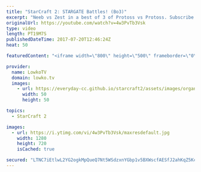 ```yaml
---
title: "StarCraft 2: STARGATE Battles! (Bo3)"
excerpt: "Neeb vs Zest in a best of 3 of Protoss vs Protoss. Subscribe for more videos: http://lowko.tv/youtube Epic Zerg vs Terran: https://goo.gl/GJuLSh  An awesome series of Protoss versus Protoss. Both Neeblet and Zest are incredibly high level professional gamers.   Support me on Patreon: http://www.patreon.com/lowkotv"
originalUrl: https://youtube.com/watch?v=4w3PvTb3Vsk
type: video
length: PT19M7S
publishedDateTime: 2017-07-20T12:46:24Z
heat: 50

featuredContent: "<iframe width=\"800\" height=\"500\" frameborder=\"0\" src=\"https://www.youtube.com/embed/4w3PvTb3Vsk\" allow=\"accelerometer; autoplay; encrypted-media; gyroscope; picture-in-picture\" allowfullscreen></iframe>"

provider:
  name: LowkoTV
  domain: lowko.tv
  images:
    - url: https://everyday-cc.github.io/starcraft2/assets/images/organizations/lowko.tv-50x50.jpg
      width: 50
      height: 50

topics:
  - StarCraft 2

images:
  - url: https://i.ytimg.com/vi/4w3PvTb3Vsk/maxresdefault.jpg
    width: 1280
    height: 720
    isCached: true

secured: "LTNC7iEtlwL2YG2ogkMpQueQ7Nt5WSdzxnYGbp1v5BXWscfAESfJ2ahKqZ5Kcv3//IEddnyhI1I/+zbx7Rz2xeA5mY3hoDpmY17o10sx7EhrBys75qTVEPjxmF73WtTPC1RHuuovhBzXEdoX+pXSSxPv7ZXLQ/zFPV76P5qIvXVDABk0Kis6QCEOwgse6ENIb9awNyuKrjURy/pllUlLs39UblJSVvhHlB6p3Wtx0dNNfV5Wl3IOLK27Ogpo2rr055g/flS0H0qB1yQ9A3ey8sLmTZfeYWS40o5aUaCBo8FFthHaeCMwS62i+AHxf33xN4mnYdZMeUdGAxJHuWOFKmI1SQDEfwDPRmfGtDYnKpMM31p8Yf4841jy8kGwOPmok43AX2AJ8tuT69EBl/sLDf5ux6aw/8lcW6+7EWW1OoU=;ghjVGqVdYTXt47DA8R8n+w=="
---
```


